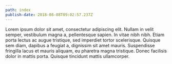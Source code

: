 ```yaml
---
path: index
publish-date: 2018-08-08T09:02:57.237Z
---
```

Lorem ipsum dolor sit amet, consectetur adipiscing elit. Nullam in velit semper, vestibulum magna a, pellentesque sapien. In vitae nibh nibh. Etiam porta lectus ac augue tristique, sed imperdiet tortor scelerisque. Quisque sem diam, dapibus a feugiat a, dignissim sit amet mauris. Suspendisse fringilla lacus et mauris aliquam, eu pharetra magna tristique. Donec facilisis dolor in mattis porta. Quisque tincidunt mattis ullamcorper.
